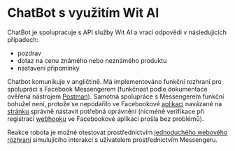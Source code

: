 # ChatBot s využitím Wit AI

ChatBot je spolupracuje s API služby Wit AI a vrací odpovědi v následujících případech:

- pozdrav
- dotaz na cenu známého nebo neznámého produktu
- nastavení připomínky

Chatbot komunikuje v angličtině. Má implementováno funkční rozhraní pro spolupráci s Facebook Messengerem (funkčnost podle dokumentace ověřena nástrojem [Postman](https://www.getpostman.com/)). 
Samotná spolupráce s Messengerem funkční bohužel není, protože se nepodařilo ve Facebookové [aplikaci](https://developers.facebook.com/apps/1788288764572523) navázané na [stránku](https://www.facebook.com/pg/Kopa-květáku-1376236125842886)
správně nastavit potřebná oprávnění (nicméně verifikace při registraci [webhooku](https://kvetak.zuzanakreizlova.cz/public/index.php) ve Facebookové aplikaci prošla bez problémů). 

Reakce robota je možné otestovat prostřednictvím [jednoduchého webového rozhraní](https://kvetak.zuzanakreizlova.cz/public/test.php?message=Remind+me+to+send+an+email+at+5+o%27clock&submit=Send+%3E%3E%A0%A0)
simulujícího interakci s uživatelem prostřednictvím Messengeru. 
